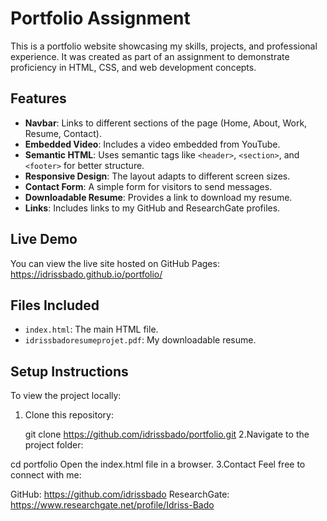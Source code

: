 # Portfolio Assignment

This is a portfolio website showcasing my skills, projects, and professional experience. It was created as part of an assignment to demonstrate proficiency in HTML, CSS, and web development concepts.

## Features
- **Navbar**: Links to different sections of the page (Home, About, Work, Resume, Contact).
- **Embedded Video**: Includes a video embedded from YouTube.
- **Semantic HTML**: Uses semantic tags like `<header>`, `<section>`, and `<footer>` for better structure.
- **Responsive Design**: The layout adapts to different screen sizes.
- **Contact Form**: A simple form for visitors to send messages.
- **Downloadable Resume**: Provides a link to download my resume.
- **Links**: Includes links to my GitHub and ResearchGate profiles.

## Live Demo
You can view the live site hosted on GitHub Pages:  
https://idrissbado.github.io/portfolio/

## Files Included
- `index.html`: The main HTML file.
- `idrissbadoresumeprojet.pdf`: My downloadable resume.


## Setup Instructions
To view the project locally:
1. Clone this repository:
   
   git clone https://github.com/idrissbado/portfolio.git
  2.Navigate to the project folder:


cd portfolio
Open the index.html file in a browser.
3.Contact
Feel free to connect with me:

GitHub: https://github.com/idrissbado
ResearchGate: https://www.researchgate.net/profile/Idriss-Bado




